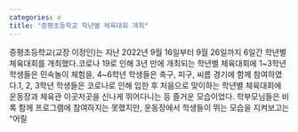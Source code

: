 ```yaml
---
categories: e
title: "증평초등학교 학년별 체육대회 개최"
---
```

증평초등학교(교장 이정인)는 지난 2022년 9월 16일부터 9월 26일까지 6일간 학년별 체육대회를 개최했다.코로나 19로 인해 3년 만에 개최되는 학년별 체육대회에 1~3학년 학생들은 민속놀이 체험을, 4~6학년 학생들은 축구, 피구, 씨름 경기에 함께 참여하였다.1, 2, 3학년 학생들은 코로나로 인해 입한 후 처음으로 맞이하는 학년별 체육대회에 운동장과 체육관 이곳저곳을 신나게 뛰어다니는 등 즐거운 모습이었다. 학부모님들은 비록 함께 프로그램에 참여하지는 못했지만, 운동장에서 학생들이 뛰는 모습을 지켜보고는 &ldquo;어릴